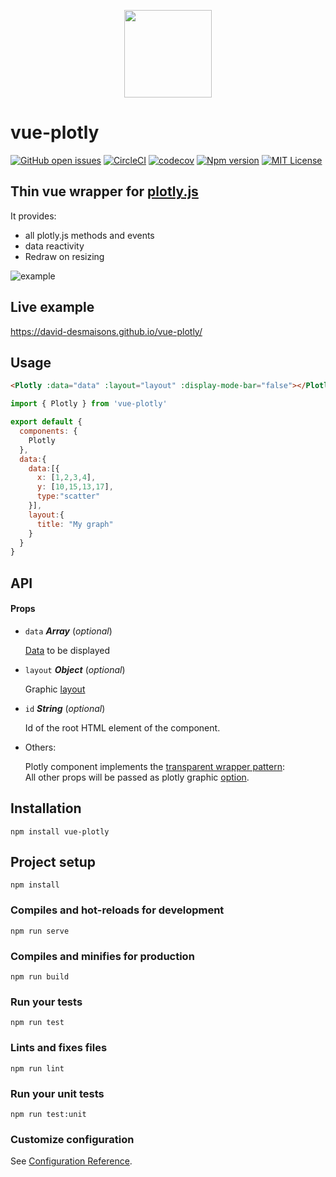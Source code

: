 
<p align="center"><img width="140"src="https://raw.githubusercontent.com/David-Desmaisons/vue-plotly/master/example/assets/logo.png"></p>

# vue-plotly
[![GitHub open issues](https://img.shields.io/github/issues/David-Desmaisons/vue-plotly.svg)](https://github.com/David-Desmaisons/vue-plotly/issues)
[![CircleCI](https://circleci.com/gh/David-Desmaisons/vue-plotly.svg?style=shield)](https://circleci.com/gh/David-Desmaisons/vue-plotly)
[![codecov](https://codecov.io/gh/David-Desmaisons/vue-plotly/branch/master/graph/badge.svg)](https://codecov.io/gh/David-Desmaisons/vue-plotly)
[![Npm version](https://img.shields.io/npm/v/vue-plotly.svg)](https://www.npmjs.com/package/vue-plotly)
[![MIT License](https://img.shields.io/github/license/David-Desmaisons/vue-plotly.svg)](https://github.com/David-Desmaisons/vue-plotly/blob/master/LICENSE)

<h2>Thin vue wrapper for <a
              href="https://plot.ly/javascript/"
              target="_blank"
            >plotly.js</a></h2>
<span>It provides:</span>
<ul>
  <li>all plotly.js methods and events</li>
  <li>data reactivity</li>
  <li>Redraw on resizing</li>
</ul>

![example](./example/assets/demo.gif)

## Live example
https://david-desmaisons.github.io/vue-plotly/

## Usage
```HTML
<Plotly :data="data" :layout="layout" :display-mode-bar="false"></Plotly>
```
```javascript
import { Plotly } from 'vue-plotly'

export default {
  components: {
    Plotly
  },
  data:{
    data:[{
      x: [1,2,3,4],
      y: [10,15,13,17],
      type:"scatter"
    }],
    layout:{
      title: "My graph"
    }
  }
}
```
## API

#### Props 

- `data` ***Array*** (*optional*) 

  [Data](https://plot.ly/javascript/reference/) to be displayed

- `layout` ***Object*** (*optional*) 

  Graphic [layout](https://plot.ly/javascript/reference/#layout)

- `id` ***String*** (*optional*) 

  Id of the root HTML element of the component.

- Others:

  Plotly component implements the [transparent wrapper pattern](https://zendev.com/2018/05/31/transparent-wrapper-components-in-vue.html):<br>All other props will be passed as plotly graphic [option](https://plot.ly/javascript/configuration-options/).

## Installation
```
npm install vue-plotly
```

## Project setup
```
npm install
```

### Compiles and hot-reloads for development
```
npm run serve
```

### Compiles and minifies for production
```
npm run build
```

### Run your tests
```
npm run test
```

### Lints and fixes files
```
npm run lint
```

### Run your unit tests
```
npm run test:unit
```

### Customize configuration
See [Configuration Reference](https://cli.vuejs.org/config/).

